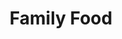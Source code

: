 ---
title: "Family Food"
type: "thumb"
weight: 4
draft: false
url_sml: "/images/design/thumbs/sml/Family_food_design"
url_lge: "/images/design/thumbs/lge/Family_food_design"
alt: "Infographic showing changes in expenditure of food and drink between 2012 and 2015"
---